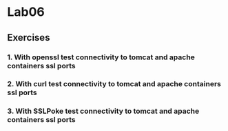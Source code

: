 # Lab06

## Exercises

### 1. With openssl test connectivity to tomcat and apache containers ssl ports

### 2. With curl test connectivity to tomcat and apache containers ssl ports

### 3. With SSLPoke test connectivity to tomcat and apache containers ssl ports
